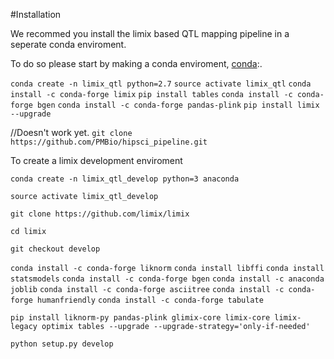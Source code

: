 #Installation

We recommed you install the limix based QTL mapping pipeline in a seperate conda enviroment.

To do so please start by making a conda enviroment, [conda](https://conda.io/docs/index.html):.

`conda create -n limix_qtl python=2.7`
`source activate limix_qtl`
`conda install -c conda-forge limix`
`pip install tables`
`conda install -c conda-forge bgen`
`conda install -c conda-forge pandas-plink`
`pip install limix --upgrade`


//Doesn't work yet.
`git clone https://github.com/PMBio/hipsci_pipeline.git`


To create a limix development enviroment

`conda create -n limix_qtl_develop python=3 anaconda`

`source activate limix_qtl_develop`

`git clone https://github.com/limix/limix`

`cd limix`

`git checkout develop`

`conda install -c conda-forge liknorm`
`conda install libffi`
`conda install statsmodels`
`conda install -c conda-forge bgen`
`conda install -c anaconda joblib`
`conda install -c conda-forge asciitree`
`conda install -c conda-forge humanfriendly`
`conda install -c conda-forge tabulate`

`pip install liknorm-py pandas-plink glimix-core limix-core limix-legacy optimix tables --upgrade --upgrade-strategy='only-if-needed'`

`python setup.py develop`
